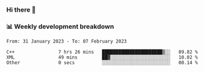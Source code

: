 ### Hi there 👋

### 📊 Weekly development breakdown
<!--START_SECTION:waka-->

```text
From: 31 January 2023 - To: 07 February 2023

C++                7 hrs 26 mins   ██████████████████████▒░░   89.82 %
XML                49 mins         ██▓░░░░░░░░░░░░░░░░░░░░░░   10.02 %
Other              0 secs          ░░░░░░░░░░░░░░░░░░░░░░░░░   00.14 %
```

<!--END_SECTION:waka-->
